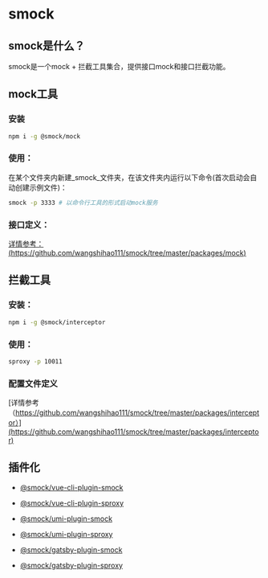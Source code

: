 # smock

## smock是什么？

smock是一个mock + 拦截工具集合，提供接口mock和接口拦截功能。

## mock工具

### 安装
```bash
npm i -g @smock/mock
```

### 使用：
在某个文件夹内新建_smock_文件夹，在该文件夹内运行以下命令(首次启动会自动创建示例文件)：
```bash
smock -p 3333 # 以命令行工具的形式启动mock服务
```

### 接口定义：

[详情参考：(https://github.com/wangshihao111/smock/tree/master/packages/mock)](https://github.com/wangshihao111/smock/tree/master/packages/mock)


## 拦截工具

### 安装：
```bash
npm i -g @smock/interceptor
```

### 使用：
```bash
sproxy -p 10011
```

### 配置文件定义

[详情参考（https://github.com/wangshihao111/smock/tree/master/packages/interceptor）](https://github.com/wangshihao111/smock/tree/master/packages/interceptor)


## 插件化

- [@smock/vue-cli-plugin-smock](https://www.npmjs.com/package/@smock/vue-cli-plugin-smock)

- [@smock/vue-cli-plugin-sproxy](https://www.npmjs.com/package/@smock/vue-cli-plugin-sproxy)

- [@smock/umi-plugin-smock](https://www.npmjs.com/package/@smock/umi-plugin-smock)

- [@smock/umi-plugin-sproxy](https://www.npmjs.com/package/@smock/umi-plugin-sproxy)

- [@smock/gatsby-plugin-smock](https://www.npmjs.com/package/@smock/gatsby-plugin-smock)
- [@smock/gatsby-plugin-sproxy](https://www.npmjs.com/package/@smock/gatsby-plugin-sproxy)